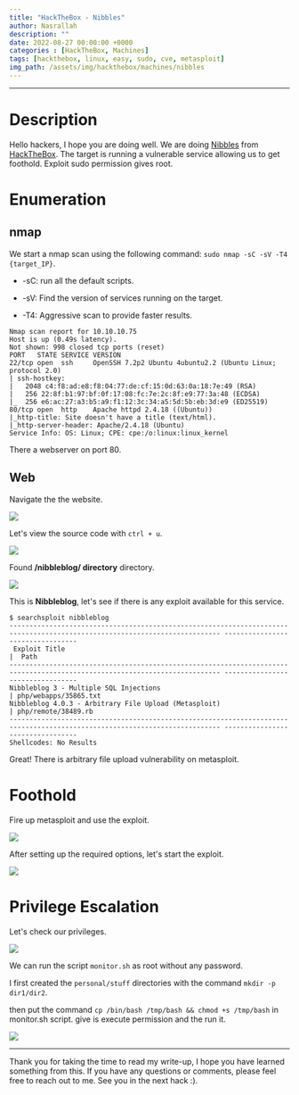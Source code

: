 ```yaml
---
title: "HackTheBox - Nibbles"
author: Nasrallah
description: ""
date: 2022-08-27 00:00:00 +0000
categories : [HackTheBox, Machines]
tags: [hackthebox, linux, easy, sudo, cve, metasploit]
img_path: /assets/img/hackthebox/machines/nibbles
---
```


<div align="center"> <script src="https://www.hackthebox.eu/badge/565048"></script> </div>

---


# **Description**

Hello hackers, I hope you are doing well. We are doing [Nibbles](https://app.hackthebox.com/machines/Nibbles) from [HackTheBox](https://www.hackthebox.com). The target is running a vulnerable service allowing us to get foothold. Exploit sudo permission gives root.

# **Enumeration**

## nmap

We start a nmap scan using the following command: `sudo nmap -sC -sV -T4 {target_IP}`.

- -sC: run all the default scripts.

- -sV: Find the version of services running on the target.

- -T4: Aggressive scan to provide faster results.

```terminal
Nmap scan report for 10.10.10.75
Host is up (0.49s latency).
Not shown: 998 closed tcp ports (reset)
PORT   STATE SERVICE VERSION
22/tcp open  ssh     OpenSSH 7.2p2 Ubuntu 4ubuntu2.2 (Ubuntu Linux; protocol 2.0)
| ssh-hostkey: 
|   2048 c4:f8:ad:e8:f8:04:77:de:cf:15:0d:63:0a:18:7e:49 (RSA)
|   256 22:8f:b1:97:bf:0f:17:08:fc:7e:2c:8f:e9:77:3a:48 (ECDSA)
|_  256 e6:ac:27:a3:b5:a9:f1:12:3c:34:a5:5d:5b:eb:3d:e9 (ED25519)
80/tcp open  http    Apache httpd 2.4.18 ((Ubuntu))
|_http-title: Site doesn't have a title (text/html).
|_http-server-header: Apache/2.4.18 (Ubuntu)
Service Info: OS: Linux; CPE: cpe:/o:linux:linux_kernel
```

There a webserver on port 80.

## Web

Navigate the the website.

![](1.png)

Let's view the source code with `ctrl + u`.

![](2.png)

Found **/nibbleblog/ directory** directory.

![](3.png)

This is **Nibbleblog**, let's see if there is any exploit available for this service.

```terminal
$ searchsploit nibbleblog                                      
--------------------------------------------------------------------------------------------------------------------------- ---------------------------------
 Exploit Title                                                                                                             |  Path
--------------------------------------------------------------------------------------------------------------------------- ---------------------------------
Nibbleblog 3 - Multiple SQL Injections                                                                                     | php/webapps/35865.txt
Nibbleblog 4.0.3 - Arbitrary File Upload (Metasploit)                                                                      | php/remote/38489.rb
--------------------------------------------------------------------------------------------------------------------------- ---------------------------------
Shellcodes: No Results

```

Great! There is arbitrary file upload vulnerability on metasploit.

# **Foothold**

Fire up metasploit and use the exploit.

![](4.png)

After setting up the required options, let's start the exploit.

![](5.png)

# **Privilege Escalation**

Let's check our privileges.

![](6.png)

We can run the script `monitor.sh` as root without any password.

I first created the `personal/stuff` directories with the command `mkdir -p dir1/dir2`.

then put the command `cp /bin/bash /tmp/bash && chmod +s /tmp/bash` in monitor.sh script. give is execute permission and the run it.

![](7.png)

---

Thank you for taking the time to read my write-up, I hope you have learned something from this. If you have any questions or comments, please feel free to reach out to me. See you in the next hack :).